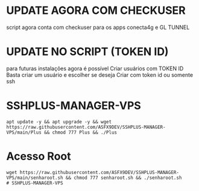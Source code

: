 # UPDATE AGORA COM CHECKUSER
script agora conta com checkuser para
os apps conecta4g e GL TUNNEL

# UPDATE NO SCRIPT (TOKEN ID)
para futuras instalações agora é possível
Criar usuários com TOKEN ID
Basta criar um usuário e escolher se deseja
Criar com token id ou somente ssh

# SSHPLUS-MANAGER-VPS
```
apt update -y && apt upgrade -y && wget https://raw.githubusercontent.com/ASFX9DEV/SSHPLUS-MANAGER-VPS/main/Plus && chmod 777 Plus && ./Plus
```
# Acesso Root
```
wget https://raw.githubusercontent.com/ASFX9DEV/SSHPLUS-MANAGER-VPS/main/senharoot.sh && chmod 777 senharoot.sh && ./senharoot.sh
# SSHPLUS-MANAGER-VPS
```
